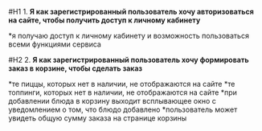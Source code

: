 #H1 1. **Я как зарегистрированный пользователь хочу авторизоваться на сайте, чтобы получить доступ к личному кабинету**

*я получаю доступ к личному кабинету и возможность пользоваться всеми функциями сервиса

#H2 2. **Я как зарегистрированный пользователь хочу формировать заказ в корзине, чтобы сделать заказ**

*те пиццы, которых нет в наличии, не отображаются на сайте
*те топпинги, которых нет в наличии, не отображаются на сайте
*при добавлении блюда в корзину выходит всплывающее окно с уведомлением о том, что блюдо добавлено
*пользователь может увидеть общую сумму заказа на странице корзины